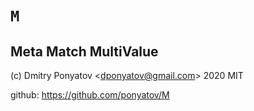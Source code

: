 #  `M`
## Meta Match MultiValue

(c) Dmitry Ponyatov <<dponyatov@gmail.com>> 2020 MIT

github: https://github.com/ponyatov/M
